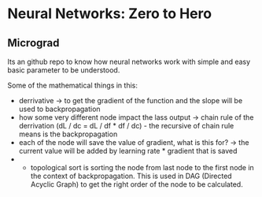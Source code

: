 # Neural Networks: Zero to Hero

## Micrograd
Its an github repo to know how neural networks work with simple and easy basic parameter to be understood.

Some of the mathematical things in this:
- derrivative -> to get the gradient of the function and the slope will be used to backpropagation
- how some very different node impact the lass output -> chain rule of the derrivation (dL / dc = dL / df * df / dc) - the recursive of chain rule means is the backpropagation
- each of the node will save the value of gradient, what is this for? -> the current value will be added by learning rate * gradient that is saved
- - topological sort is sorting the node from last node to the first node in the context of backpropagation. This is used in DAG (Directed Acyclic Graph) to get the right order of the node to be calculated.